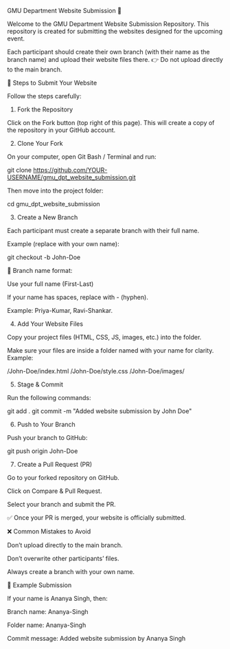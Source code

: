 GMU Department Website Submission 🚀

Welcome to the GMU Department Website Submission Repository.
This repository is created for submitting the websites designed for the upcoming event.

Each participant should create their own branch (with their name as the branch name) and upload their website files there.
👉 Do not upload directly to the main branch.

🔹 Steps to Submit Your Website

Follow the steps carefully:

1. Fork the Repository

Click on the Fork button (top right of this page).
This will create a copy of the repository in your GitHub account.

2. Clone Your Fork

On your computer, open Git Bash / Terminal and run:

git clone https://github.com/YOUR-USERNAME/gmu_dpt_website_submission.git


Then move into the project folder:

cd gmu_dpt_website_submission

3. Create a New Branch

Each participant must create a separate branch with their full name.

Example (replace with your own name):

git checkout -b John-Doe


📌 Branch name format:

Use your full name (First-Last)

If your name has spaces, replace with - (hyphen).

Example: Priya-Kumar, Ravi-Shankar.

4. Add Your Website Files

Copy your project files (HTML, CSS, JS, images, etc.) into the folder.

Make sure your files are inside a folder named with your name for clarity.
Example:

/John-Doe/index.html
/John-Doe/style.css
/John-Doe/images/

5. Stage & Commit

Run the following commands:

git add .
git commit -m "Added website submission by John Doe"

6. Push to Your Branch

Push your branch to GitHub:

git push origin John-Doe

7. Create a Pull Request (PR)

Go to your forked repository on GitHub.

Click on Compare & Pull Request.

Select your branch and submit the PR.

✅ Once your PR is merged, your website is officially submitted.

❌ Common Mistakes to Avoid

Don’t upload directly to the main branch.

Don’t overwrite other participants’ files.

Always create a branch with your own name.

📝 Example Submission

If your name is Ananya Singh, then:

Branch name: Ananya-Singh

Folder name: Ananya-Singh

Commit message: Added website submission by Ananya Singh
